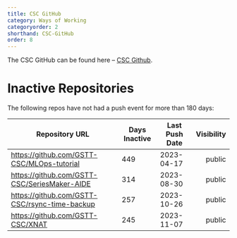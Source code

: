 ```yaml
---
title: CSC GitHub
category: Ways of Working
categoryorder: 2
shorthand: CSC-GitHub
order: 8
---
```


The CSC GitHub can be found here – <a href="https://github.com/GSTT-CSC/">CSC Github</a>.

# Inactive Repositories

The following repos have not had a push event for more than 180 days:

| Repository URL | Days Inactive | Last Push Date | Visibility |
| --- | --- | --- | ---: |
| https://github.com/GSTT-CSC/MLOps-tutorial | 449 | 2023-04-17 | public |
| https://github.com/GSTT-CSC/SeriesMaker-AIDE | 314 | 2023-08-30 | public |
| https://github.com/GSTT-CSC/rsync-time-backup | 257 | 2023-10-26 | public |
| https://github.com/GSTT-CSC/XNAT | 245 | 2023-11-07 | public |
